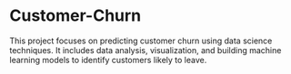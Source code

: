 # Customer-Churn
This project focuses on predicting customer churn using data science techniques. It includes data analysis, visualization, and building machine learning models to identify customers likely to leave.
